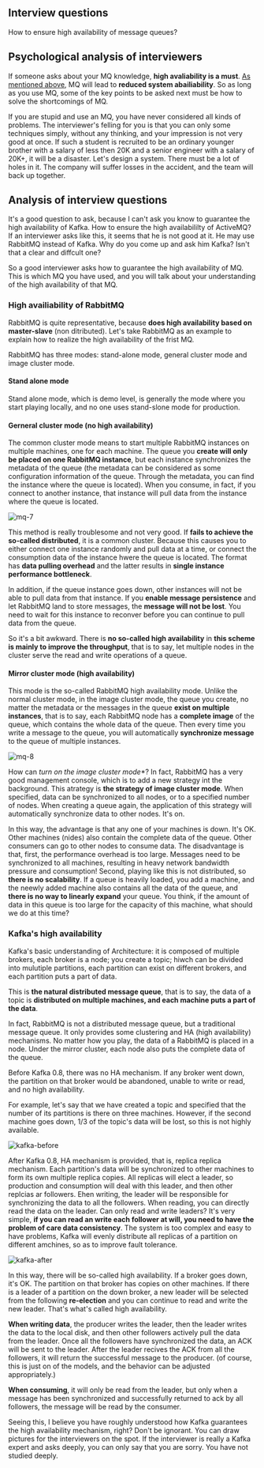 ## Interview questions
How to ensure high availability of message queues?

## Psychological analysis of interviewers

If someone asks about your MQ knowledge, **high avaliability is a must**. [As mentioned above](/docs/high-concurrency/why-mq.md), MQ will lead to **reduced system abailiability**. So as long as you use MQ, some of the key points to be asked next must be how to solve the shortcomings of MQ.

If you are stupid and use an MQ, you have never considered all kinds of problems. The interviewer's felling for you is that you can only some techniques simply, without any thinking, and your impression is not very good at once. If such a student is recruited to be an ordinary younger brother with a salary of less then 20K and a senior engineer with a salary of 20K+, it will be a disaster. Let's design a system. There must be a lot of holes in it. The company will suffer losses in the accident, and the team will back up together.

## Analysis of interview questions
It's a good question to ask, because I can't ask you know to guarantee the high availability of Kafka. How to ensure the high availabililty of ActiveMQ? If an interviewer asks like this, it seems that he is not good at it. He may use RabbitMQ instead of Kafka. Why do you come up and ask him Kafka? Isn't that a clear and diffcult one?

So a good interviewer asks how to guarantee the high availability of MQ. This is which MQ you have used, and you will talk about your understanding of the high availability of that MQ.

### High availiability of RabbitMQ
RabbitMQ is quite representative, because **does high availability based on master-slave** (non ditributed). Let's take RabbitMQ as an example to explain how to realize the high availability of the frist MQ.

RabbitMQ has three modes: stand-alone mode, general cluster mode and image cluster mode.

#### Stand alone mode
Stand alone mode, which is demo level, is generally the mode where you start playing locally, and no one uses stand-slone mode for production.

#### Gerneral cluster mode (no high availability)
The common cluster mode means to start multiple RabbitMQ instances on multiple machines, one for each machine. The queue you **create will only be placed on one RabbitMQ instance**, but each instance synchronizes the metadata of the queue (the metadata can be considered as some configuration information of the queue. Through the metadata, you can find the instance where the queue is located). When you consume, in fact, if you connect to another instance, that instance will pull data from the instance where the queue is located.

![mq-7](/images/mq-7.png)

This method is really troublesome and not very good. If **fails to achieve the so-called distributed**, it is a common cluster. Because this causes you to either connect one instance randomly and pull data at a time, or connect the consumption data of the instance hwere the queue is located. The format has **data pulling overhead** and the latter results in **single instance performance bottleneck**.

In addition, if the queue instance goes down, other instances will not be able to pull data from that instance. If you **enable message persistence** and let RabbitMQ land to store messages, the **message will not be lost**. You need to wait for this instance to reconver before you can continue to pull data from the queue.

So it's a bit awkward. There is **no so-called high availability** in **this scheme is mainly to improve the throughput**, that is to say, let multiple nodes in the cluster serve the read and write operations of a queue.

#### Mirror cluster mode (high availability)

This mode is the so-called RabbitMQ high availability mode. Unlike the normal cluster mode, in the image cluster mode, the queue you create, no matter the metadata or the messages in the queue **exist on multiple instances**, that is to say, each RabbitMQ node has a **complete image** of the queue, which contains the whole data of the queue. Then every time you write a message to the queue, you will automatically **synchronize message** to the queue of multiple instances.

![mq-8](/images/mq-8.png)

How can *turn on the image cluster mode**? In fact, RabbitMQ has a very good management console, which is to add a new strategy int the background. This atrategy is **the strategy of image cluster mode**. When specified, data can be synchronized to all nodes, or to a specified number of nodes. When creating a queue again, the application of this strategy will automatically synchronize data to other nodes. It's on.

In this way, the advantage is that any one of your machines is down. It's OK. Other machines (nides) also contain the complete data of the queue. Other consumers can go to other nodes to consume data. The disadvantage is that, first, the performance overhead is too large. Messages need to be synchronized to all machines, resulting in heavy network bandwidth pressure and consumption! Second, playing like this is not distributed, so **there is no scalability**. If a queue is heavily loaded, you add a machine, and the neewly added machine also contains all the data of the queue, and **there is no way to linearly expand** your queue. You think, if the amount of data in this queue is too large for the capacity of this machine, what should we do at this time?

### Kafka's high availability
Kafka's basic understanding of Architecture: it is composed of multiple brokers, each broker is a node; you create a topic; hiwch can be divided into mulutiple partitions, each partition can exist on different brokers, and each partition puts a part of data.

This is **the natural distributed message queue**, that is to say, the data of a topic is **distributed on multiple machines, and each machine puts a part of the data**.

In fact, RabbitMQ is not a distributed message queue, but a traditional message queue. It only provides some clustering and HA (high availability) mechanisms. No matter how you play, the data of a RabbitMQ is placed in a node. Under the mirror cluster, each node also puts the complete data of the queue.

Before Kafka 0.8, there was no HA mechanism. If any broker went down, the partition on that broker would be abandoned, unable to write or read, and no high availability.

For example, let's say that we have created a topic and specified that the number of its partitions is there on three machines. However, if the second machine goes down, 1/3 of the topic's data will be lost, so this is not highly available.

![kafka-before](/images/kafka-before.png)

After Kafka 0.8, HA mechanism is provided, that is, replica replica mechanism. Each partition's data will be synchronized to other machines to form its own multiple replica copies. All replicas will elect a leader, so production and consumption will deal with this leader, and then other replcias ar followers. Ehen writing, the leader will be responsible for synchronizing the data to all the followers. When reading, you can directly read the data on the leader. Can only read and write leaders? It's very simple, **if you can read an write each follower at will, you need to have the problem of care data consistency**. The system is too complex and easy to have problems, Kafka will evenly distribute all replicas of a partition on different amchines, so as to improve fault tolerance.

![kafka-after](/images/kafka-after.png)

In this way, there will be so-called high availability. If a broker goes down, it's OK. The partition on that broker has copies on other machines. If there is a leader of a partition on the down broker, a new leader will be selected from the following **re-election** and you can continue to read and write the new leader. That's what's called high availability.

**When writing data**, the producer writes the leader, then the leader writes the data to the local disk, and then other followers actively pull the data from the leader. Once all the followers have synchronized the data, an ACK will be sent to the leader. After the leader recives the ACK from all the followers, it will return the successful message to the producer. (of course, this is just on of the models, and the behavior can be adjusted appropriately.)

**When consuming**, it will only be read from the leader, but only when a message has been synchronized and successfully returned to ack by all followers, the message will be read by the consumer.

Seeing this, I believe you have roughly understood how Kafka guarantees the high availability mechanism, right? Don't be ignorant. You can draw pictures for the interviewers on the spot. If the interviewer is really a Kafka expert and asks deeply, you can only say that you are sorry. You have not studied deeply.
